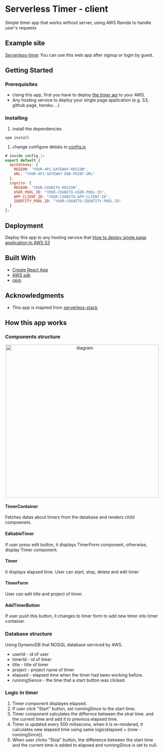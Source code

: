 # Serverless Timer - client
Simple timer app that works without server, using AWS Ramda to handle user's requests

## Example site
[Serverless-timer](http://serverless-timer-client.s3-website.ap-northeast-2.amazonaws.com/)
You can use this web app after signup or login by guest. 

## Getting Started
### Prerequisites
* Using this app, first you have to deploy [the timer api](https://github.com/sfuxy2283/serverless-timer-api) to your AWS.
* Any hosting service to deploy your single page application (e.g. S3, github page, heroku ...) 

### Installing
1. install the dependencies
```
npm install
```
1. change configure detials in [config.js](https://github.com/sfuxy2283/serverless-timer-client/blob/master/src/config.js)
```javascript
# inside config.js
export default {
  apiGateway: {
    REGION: "YOUR-API-GATEWAY-REGION",
    URL: "YOUR-API-GATEWAY-END-POINT-URL"
  },
  cognito: {
    REGION: "YOUR-COGNITO-REGION",
    USER_POOL_ID: "YOUR-COGNITO-USER-POOL-ID",
    APP_CLIENT_ID: "YOUR-COGNITO-APP-CLIENT-ID",
    IDENTITY_POOL_ID: "YOUR-COGNITO-IDENTITY-POOL-ID"
  }
};
```

## Deployment
Deploy this app to any hosting service that
[How to deploy single page application to AWS S3](https://docs.aws.amazon.com/AmazonS3/latest/dev/WebsiteHosting.html)

## Built With
* [Create React App](https://github.com/facebook/create-react-app)
* [AWS sdk](https://github.com/aws/aws-sdk-js)
* [npm](https://npm.community/)

## Acknowledgments
* This app is inspired from [serverless-stack](https://serverless-stack.com/).

## How this app works
### Components structure
<p align="center">
  <img src="https://github.com/sfuxy2283/serverless-timer-client/blob/master/timer_structure.pngg" width="500" title="diagram">
</p>

#### TimerContainer
Fetches datas about timers from the database and renders child compoenets.
#### EditableTimer
If user press edit button, it displays TimerForm component, otherwise, display Timer component.
#### Timer
It displays elapsed time. User can start, stop, delete and edit timer
#### TimerForm
User can edit title and project of timer.
#### AddTimerButton
If user push this button, it changes to timer form to add new timer into timer container.

### Database structure
Using DynamoDB that NOSQL database serviced by AWS.
* userId - id of user
* timerId - id of timer
* title - title of timer
* project - project name of timer
* elapsed - elapsed time when the timer had been working before.
* runningSience - the time that a start button was clicked. 

### Logic in timer
1. Timer component displayes elapsed.
1. If user click "Start" button, set runningSince to the start time.
1. Timer component calculates the differnce between the strat time. and the current time and add it to previous elapsed time.
1. Timer is updated every 500 milisecons, when it is re-rendered, it calculates new elapsed time using same logic(elapsed + (now - runningSince)).
1. When user clicks "Stop" button, the difference between the start time and the current time is added to elapsed and runningSince is set to null.
